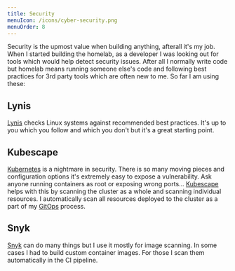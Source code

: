 ```yaml
---
title: Security
menuIcon: /icons/cyber-security.png
menuOrder: 8
---
```

Security is the upmost value when building anything, afterall it's my job. When I started building the homelab, as a developer I was looking out for tools which would help detect security issues. After all I normally write code but homelab means running someone else's code and following best practices for 3rd party tools which are often new to me. So far I am using these:

## Lynis

[Lynis](https://cisofy.com/lynis/) checks Linux systems against recommended best practices. It's up to you which you follow and which you don't but it's a great starting point.

## Kubescape

[Kubernetes](/selfhosted/kubernetes) is a nightmare in security. There is so many moving pieces and configuration options it's extremely easy to expose a vulnerability. Ask anyone running containers as root or exposing wrong ports... [Kubescape](/selfhosted/kubescape) helps with this by scanning the cluster as a whole and scanning individual resources. I automatically scan all resources deployed to the cluster as a part of my [GitOps](/general/gitops) process.

## Snyk

[Snyk](https://snyk.io/) can do many things but I use it mostly for image scanning. In some cases I had to build custom container images. For those I scan them automatically in the CI pipeline.